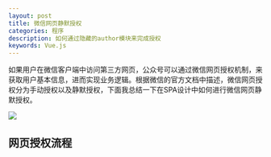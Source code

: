 ```yaml
---
layout: post
title: 微信网页静默授权
categories: 程序
description: 如何通过隐藏的author模块来完成授权
keywords: Vue.js
---
```


如果用户在微信客户端中访问第三方网页，公众号可以通过微信网页授权机制，来获取用户基本信息，进而实现业务逻辑。根据微信的官方文档中描述，微信网页授权分为手动授权以及静默授权，下面我总结一下在SPA设计中如何进行微信网页静默授权。

![](https://alienx.oss-cn-shenzhen.aliyuncs.com/images/program/D1128-1.png)

## 网页授权流程


